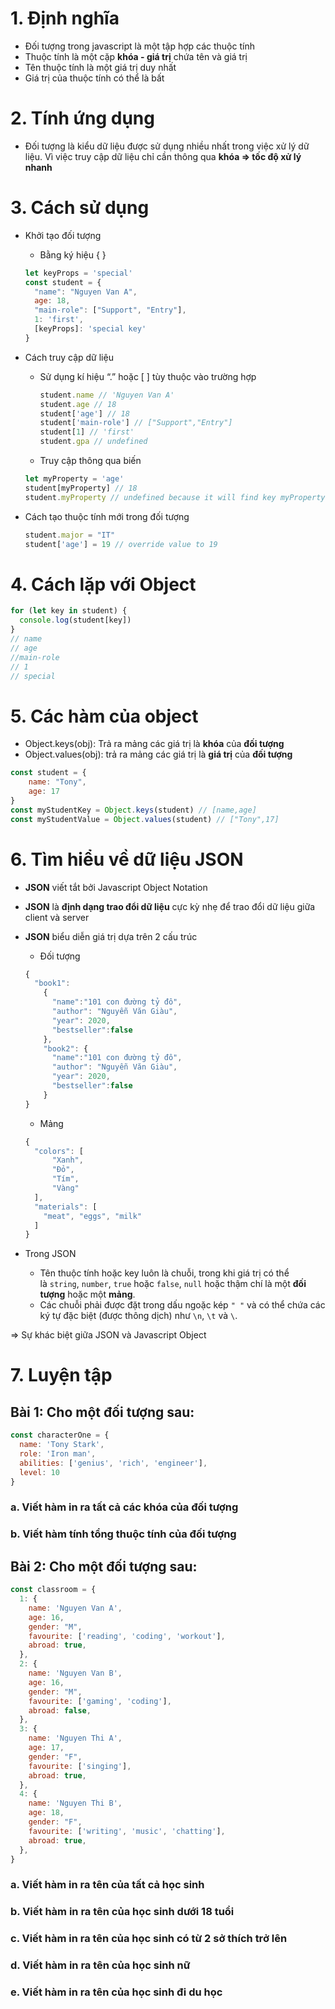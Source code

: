 # 1. Định nghĩa

- Đối tượng trong javascript là một tập hợp các thuộc tính
- Thuộc tính là một cặp **khóa - giá trị** chứa tên và giá trị
- Tên thuộc tính là một giá trị duy nhất
- Giá trị của thuộc tính có thể là bất

# 2. Tính ứng dụng

- Đối tượng là kiểu dữ liệu được sử dụng nhiều nhất trong việc xử lý dữ liệu. Vì việc truy cập dữ liệu chỉ cần thông qua **khóa ⇒ tốc độ xử lý nhanh**

# 3. Cách sử dụng

- Khởi tạo đối tượng
    - Bằng ký hiệu { }
    
    ```jsx
    let keyProps = 'special'
    const student = {
      "name": "Nguyen Van A",
      age: 18,
      "main-role": ["Support", "Entry"],
      1: 'first',
      [keyProps]: 'special key'
    }
    ```
    
- Cách truy cập dữ liệu
    - Sử dụng kí hiệu “.” hoặc [ ] tùy thuộc vào trường hợp
        
        ```jsx
        student.name // 'Nguyen Van A'
        student.age // 18
        student['age'] // 18
        student['main-role'] // ["Support","Entry"]
        student[1] // 'first'
        student.gpa // undefined
        ```
        
    - Truy cập thông qua biến
    
    ```jsx
    let myProperty = 'age'
    student[myProperty] // 18
    student.myProperty // undefined because it will find key myProperty
    ```
    
- Cách tạo thuộc tính mới trong đối tượng
    
    ```jsx
    student.major = "IT"
    student['age'] = 19 // override value to 19
    ```
    

# 4. Cách lặp với Object

```jsx
for (let key in student) {
  console.log(student[key])
}
// name
// age
//main-role
// 1
// special
```

# 5. Các hàm của object

- Object.keys(obj): Trả ra mảng các giá trị là **khóa** của **đối tượng**
- Object.values(obj): trả ra mảng các giá trị là **giá trị** của **đối tượng**

```jsx
const student = {
	name: "Tony",
	age: 17
}
const myStudentKey = Object.keys(student) // [name,age]
const myStudentValue = Object.values(student) // ["Tony",17]
```

# 6. Tìm hiểu về dữ liệu JSON

- **JSON** viết tắt bởi Javascript Object Notation
- **JSON** là **định dạng trao đổi dữ liệu** cực kỳ nhẹ để trao đổi dữ liệu giữa client và server
- **JSON** biểu diễn giá trị dựa trên 2 cấu trúc
    - Đối tượng
    
    ```jsx
    {
      "book1":
        {
          "name":"101 con đường tỷ đô",
          "author": "Nguyễn Văn Giàu",
          "year": 2020,
          "bestseller":false
        },
        "book2": {
          "name":"101 con đường tỷ đô",
          "author": "Nguyễn Văn Giàu",
          "year": 2020,
          "bestseller":false
        }
    }
    ```
    
    - Mảng
    
    ```jsx
    {
      "colors": [
          "Xanh",
          "Đỏ",
          "Tím",
          "Vàng"
      ],
      "materials": [
        "meat", "eggs", "milk"
      ]
    }
    ```
    
- Trong JSON
    - Tên thuộc tính hoặc key luôn là chuỗi, trong khi giá trị có thể là `string`, `number`, `true` hoặc `false`, `null` hoặc thậm chí là một **đối tượng** hoặc một **mảng**.
    - Các chuỗi phải được đặt trong dấu ngoặc kép `" "` và có thể chứa các ký tự đặc biệt (được thông dịch) như `\n`, `\t` và `\`.

⇒ Sự khác biệt giữa JSON và Javascript Object

# 7. Luyện tập

## Bài 1: Cho một đối tượng sau:

```jsx
const characterOne = {
  name: 'Tony Stark',
  role: 'Iron man',
  abilities: ['genius', 'rich', 'engineer'],
  level: 10
}
```

### a. Viết hàm in ra tất cả các khóa của đối tượng

### b. Viết hàm tính tổng thuộc tính của đối tượng

## Bài 2: Cho một đối tượng sau:

```jsx
const classroom = {
  1: {
    name: 'Nguyen Van A',
    age: 16,
    gender: "M",
    favourite: ['reading', 'coding', 'workout'],
    abroad: true,
  },
  2: {
    name: 'Nguyen Van B',
    age: 16,
    gender: "M",
    favourite: ['gaming', 'coding'],
    abroad: false,
  },
  3: {
    name: 'Nguyen Thi A',
    age: 17,
    gender: "F",
    favourite: ['singing'],
    abroad: true,
  },
  4: {
    name: 'Nguyen Thi B',
    age: 18,
    gender: "F",
    favourite: ['writing', 'music', 'chatting'],
    abroad: true,
  },
}
```

### a. Viết hàm in ra tên của tất cả học sinh

### b. Viết hàm in ra tên của học sinh dưới 18 tuổi

### c. Viết hàm in ra tên của học sinh có từ 2 sở thích trở lên

### d. Viết hàm in ra tên của học sinh nữ

### e. Viết hàm in ra tên của học sinh đi du học